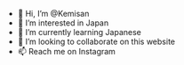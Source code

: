 - 👋 Hi, I’m @Kemisan
- 👀 I’m interested in Japan
- 🌱 I’m currently learning Japanese 
- 💞️ I’m looking to collaborate on this website
- 📫 Reach me on Instagram

<!---
Kemisan/Kemisan is a ✨ special ✨ repository because its `README.md` (this file) appears on your GitHub profile.
You can click the Preview link to take a look at your changes.
--->
